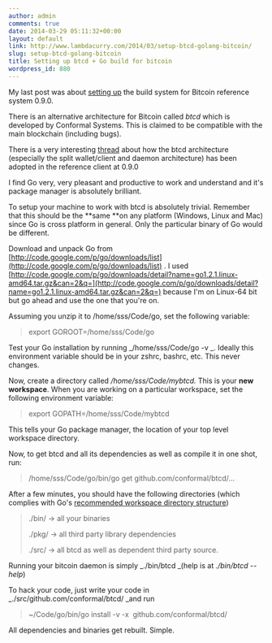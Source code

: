 ```yaml
---
author: admin
comments: true
date: 2014-03-29 05:11:32+00:00
layout: default
link: http://www.lambdacurry.com/2014/03/setup-btcd-golang-bitcoin/
slug: setup-btcd-golang-bitcoin
title: Setting up btcd + Go build for bitcoin
wordpress_id: 880
---
```


My last post was about [setting up](http://www.lambdacurry.com/2014/03/compiling-bitcoin-0-9-0-transaction-malleability-fix/) the build system for Bitcoin reference system 0.9.0.

There is an alternative architecture for Bitcoin called _btcd_ which is developed by Conformal Systems. This is claimed to be compatible with the main blockchain (including bugs).

There is a very interesting [thread](https://bitcointa.lk/threads/calling-out-the-bitcoin-foundation-scam.273069/page-10) about how the btcd architecture (especially the split wallet/client and daemon architecture) has been adopted in the reference client at 0.9.0

I find Go very, very pleasant and productive to work and understand and it's package manager is absolutely brilliant.

To setup your machine to work with btcd is absolutely trivial. Remember that this should be the **same **on any platform (Windows, Linux and Mac) since Go is cross platform in general. Only the particular binary of Go would be different.

Download and unpack Go from [http://code.google.com/p/go/downloads/list](http://code.google.com/p/go/downloads/list) . I used [http://code.google.com/p/go/downloads/detail?name=go1.2.1.linux-amd64.tar.gz&can=2&q=](http://code.google.com/p/go/downloads/detail?name=go1.2.1.linux-amd64.tar.gz&can=2&q=) because I'm on Linux-64 bit but go ahead and use the one that you're on.

Assuming you unzip it to /home/sss/Code/go, set the following variable:


<blockquote>export GOROOT=/home/sss/Code/go</blockquote>


Test your Go installation by running _/home/sss/Code/go -v _. Ideally this environment variable should be in your zshrc, bashrc, etc. This never changes.

Now, create a directory called _/home/sss/Code/mybtcd._ This is your **new workspace**. When you are working on a particular workspace, set the following environment variable:


<blockquote>export GOPATH=/home/sss/Code/mybtcd</blockquote>


This tells your Go package manager, the location of your top level workspace directory.

Now, to get btcd and all its dependencies as well as compile it in one shot, run:


<blockquote>/home/sss/Code/go/bin/go get github.com/conformal/btcd/...</blockquote>


After a few minutes, you should have the following directories (which complies with Go's [recommended workspace directory structure](http://golang.org/doc/code.html))


<blockquote>./bin/ -> all your binaries

./pkg/ -> all third party library dependencies

./src/ -> all btcd as well as dependent third party source.</blockquote>


Running your bitcoin daemon is simply _./bin/btcd _(help is at _./bin/btcd --help_)

To hack your code, just write your code in _./src/github.com/conformal/btcd/ _and run


<blockquote>~/Code/go/bin/go install -v -x  github.com/conformal/btcd/</blockquote>


All dependencies and binaries get rebuilt. Simple.
